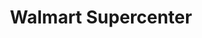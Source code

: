 ---
title: "Walmart Supercenter"
url: /rome/walmart-supercenter-cartersville-highway-southeast/
shop: supermarket
---